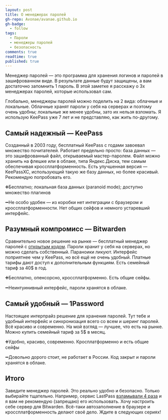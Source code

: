 ```yaml
---
layout: post
title: О менеджерах паролей
gh-repo: Avonae/avanae.github.io
gh-badge:
  - follow
tags:
  - Пароли
  - менеджеры паролей
  - безопасность
comments: true
readtime: true
published: true
---
```


Менеджер паролей — это программа для хранения логинов и паролей в зашифрованном виде. В результате данные будут защищены, а вам достаточно запомнить 1 пароль. В этой заметке я расскажу о 3х менеджерах паролей, которые использовал сам.

Глобально, менеджеры паролей можно поделить на 2 вида: облачные и локальные. Облачные хранят пароли у себя на серверах и поэтому очень удобны; локальные же  менее удобны, зато их нельзя взломать. Я использую KeePass уже 7 лет и не представляю, как жить по-другому.

## Самый надежный — KeePass
Созданный в 2003 году, бесплатный KeePass с годами завоевал множество почитателей. Работает предельно просто: база данных — это зашифрованный файл, открываемый мастер-паролем. Файл можно хранить на флешке или в облаке, типа Яндекс.Диска, тем самым обеспечивая кроссплатформенность. Есть улучшенная версия — KeePassXC, использующий такую же базу данных, но более красивый. Рекомендую попробовать его.

➕Бесплатно; локальная база данных (paranoid mode); доступно множество плагинов

➖Не особо удобен — из коробки нет интеграции с браузером и кроссплатформенности. Нет общих сейфов и немного устаревший интерфейс.

## Разумный компромисс — Bitwarden
Сравнительно новое решение на рынке — бесплатный менеджер паролей с [открытым кодом](https://github.com/bitwarden). Пароли хранит у себя на серверах, но можно сделать собственный. Параноики ликуют. Интерфейс поприятнее чем у KeePass, но всё ещё не очень удобный. Платные тарифы дают доступ к дополнительным функциям. Есть семейный тариф за 40$ в год.

➕Бесплатно, опенсорсно, кроссплатформенно. Есть общие сейфы.

➖Неинтуинивный интерфейс, пароли хранятся в облаке.

## Самый удобный — 1Password
Настоящее интерпрайз решение для хранения паролей. Тут тебе и удобный интерфейс и синхронизация всего со всем и шеринг паролей. Всё красиво и современно. На мой взгляд — лучшее, что есть на рынке. Можно купить семейный тариф за 5$ в месяц. 

➕Удобно, красиво, современно. Кросплатформенно и есть общие сейфы

➖Довольно дорого стоит, не работает в России. Код закрыт и пароли хранятся в облаке.

## Итого
Заведите менеджер паролей. Это реально удобно и безопасно. Только выбирайте тщательно. Например, сервис LastPass [взламывали 4 раза](https://securityintelligence.com/news/lastpass-breaches-cast-doubt-on-password-manager-safety/) и я вам не рекомендую (запрещаю) его использовать. 
Хочу настроить себе сервер для Bitwarden. Всё-таки автозаполнение в браузере и кроссплатформенность делают своё дело. Ждите в следующих сериях!
